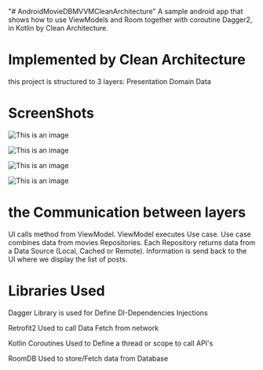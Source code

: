 "# AndroidMovieDBMVVMCleanArchitecture"
A sample android app that shows how to use ViewModels and Room together with coroutine Dagger2, in Kotlin by Clean Architecture.

# Implemented by Clean Architecture
this project is structured to 3 layers:
Presentation
Domain
Data

# ScreenShots
![This is an image](./app/src/main/res/drawable/menu2.PNG)

![This is an image](./app/src/main/res/drawable/movie.PNG)

![This is an image](./app/src/main/res/drawable/movie2.PNG)

![This is an image](./app/src/main/res/drawable/artist2.PNG)

# the Communication between layers
UI calls method from ViewModel.
ViewModel executes Use case.
Use case combines data from movies Repositories.
Each Repository returns data from a Data Source (Local, Cached or Remote).
Information is send back to the UI where we display the list of posts.

# Libraries Used
Dagger Library is used for Define DI-Dependencies Injections

Retrofit2 Used to call Data Fetch from network

Kotlin Coroutines Used to Define a thread or scope to call API's

RoomDB Used to store/Fetch data from Database
